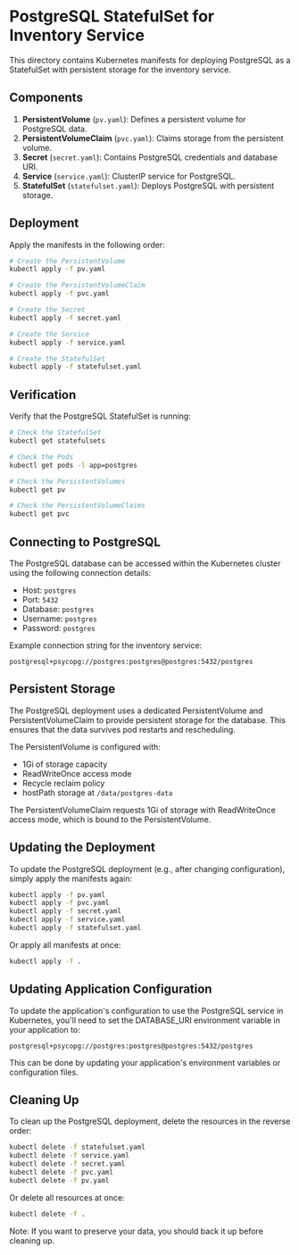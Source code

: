 # PostgreSQL StatefulSet for Inventory Service

This directory contains Kubernetes manifests for deploying PostgreSQL as a StatefulSet with persistent storage for the inventory service.

## Components

1. **PersistentVolume** (`pv.yaml`): Defines a persistent volume for PostgreSQL data.
2. **PersistentVolumeClaim** (`pvc.yaml`): Claims storage from the persistent volume.
3. **Secret** (`secret.yaml`): Contains PostgreSQL credentials and database URI.
4. **Service** (`service.yaml`): ClusterIP service for PostgreSQL.
5. **StatefulSet** (`statefulset.yaml`): Deploys PostgreSQL with persistent storage.

## Deployment

Apply the manifests in the following order:

```bash
# Create the PersistentVolume
kubectl apply -f pv.yaml

# Create the PersistentVolumeClaim
kubectl apply -f pvc.yaml

# Create the Secret
kubectl apply -f secret.yaml

# Create the Service
kubectl apply -f service.yaml

# Create the StatefulSet
kubectl apply -f statefulset.yaml
```

## Verification

Verify that the PostgreSQL StatefulSet is running:

```bash
# Check the StatefulSet
kubectl get statefulsets

# Check the Pods
kubectl get pods -l app=postgres

# Check the PersistentVolumes
kubectl get pv

# Check the PersistentVolumeClaims
kubectl get pvc
```

## Connecting to PostgreSQL

The PostgreSQL database can be accessed within the Kubernetes cluster using the following connection details:

- Host: `postgres`
- Port: `5432`
- Database: `postgres`
- Username: `postgres`
- Password: `postgres`

Example connection string for the inventory service:
```
postgresql+psycopg://postgres:postgres@postgres:5432/postgres
```

## Persistent Storage

The PostgreSQL deployment uses a dedicated PersistentVolume and PersistentVolumeClaim to provide persistent storage for the database. This ensures that the data survives pod restarts and rescheduling.

The PersistentVolume is configured with:
- 1Gi of storage capacity
- ReadWriteOnce access mode
- Recycle reclaim policy
- hostPath storage at `/data/postgres-data`

The PersistentVolumeClaim requests 1Gi of storage with ReadWriteOnce access mode, which is bound to the PersistentVolume.

## Updating the Deployment

To update the PostgreSQL deployment (e.g., after changing configuration), simply apply the manifests again:

```bash
kubectl apply -f pv.yaml
kubectl apply -f pvc.yaml
kubectl apply -f secret.yaml
kubectl apply -f service.yaml
kubectl apply -f statefulset.yaml
```

Or apply all manifests at once:

```bash
kubectl apply -f .
```

## Updating Application Configuration

To update the application's configuration to use the PostgreSQL service in Kubernetes, you'll need to set the DATABASE_URI environment variable in your application to:

```
postgresql+psycopg://postgres:postgres@postgres:5432/postgres
```

This can be done by updating your application's environment variables or configuration files.

## Cleaning Up

To clean up the PostgreSQL deployment, delete the resources in the reverse order:

```bash
kubectl delete -f statefulset.yaml
kubectl delete -f service.yaml
kubectl delete -f secret.yaml
kubectl delete -f pvc.yaml
kubectl delete -f pv.yaml
```

Or delete all resources at once:

```bash
kubectl delete -f .
```

Note: If you want to preserve your data, you should back it up before cleaning up.

